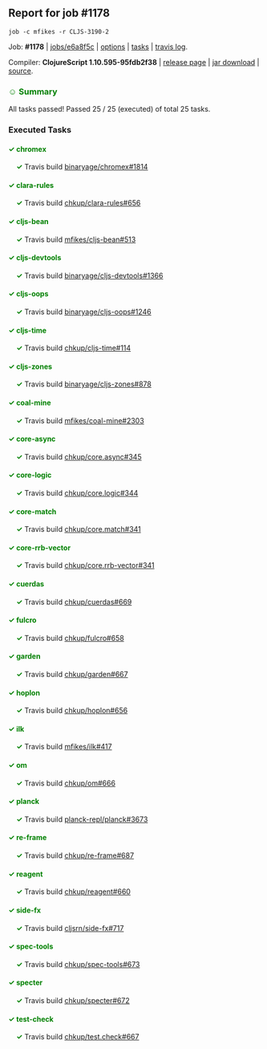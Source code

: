 ## Report for job #1178
```
job -c mfikes -r CLJS-3190-2
```


Job: **#1178** | [jobs/e6a8f5c](https://github.com/cljs-oss/canary/commit/e6a8f5c212bacf680c21c0a44c5ca7412d4e4d22) | [options](options.edn) | [tasks](tasks.edn) | [travis log](https://travis-ci.org/cljs-oss/canary/builds/613114823).

Compiler: **ClojureScript 1.10.595-95fdb2f38** | [release page](https://github.com/cljs-oss/canary/releases/tag/r1.10.595-95fdb2f38) | [jar download](https://github.com/cljs-oss/canary/releases/download/r1.10.595-95fdb2f38/clojurescript-1.10.595-95fdb2f38.jar) | [source](https://github.com/mfikes/clojurescript/commit/95fdb2f3826ca4bd8a08d2317d9dd0c97087d98d).

### <b style='color:green'>☺ Summary</b>

All tasks passed! Passed 25 / 25 (executed) of total 25 tasks.

### Executed Tasks

#### <b style='color:green'>&#x2713; chromex</b>
&nbsp;&nbsp;&nbsp;&nbsp;<b style='color:green'>&#x2713;</b> Travis build [binaryage/chromex#1814](https://travis-ci.org/binaryage/chromex/builds/613116356)<br>

#### <b style='color:green'>&#x2713; clara-rules</b>
&nbsp;&nbsp;&nbsp;&nbsp;<b style='color:green'>&#x2713;</b> Travis build [chkup/clara-rules#656](https://travis-ci.org/chkup/clara-rules/builds/613116382)<br>

#### <b style='color:green'>&#x2713; cljs-bean</b>
&nbsp;&nbsp;&nbsp;&nbsp;<b style='color:green'>&#x2713;</b> Travis build [mfikes/cljs-bean#513](https://travis-ci.org/mfikes/cljs-bean/builds/613116398)<br>

#### <b style='color:green'>&#x2713; cljs-devtools</b>
&nbsp;&nbsp;&nbsp;&nbsp;<b style='color:green'>&#x2713;</b> Travis build [binaryage/cljs-devtools#1366](https://travis-ci.org/binaryage/cljs-devtools/builds/613116400)<br>

#### <b style='color:green'>&#x2713; cljs-oops</b>
&nbsp;&nbsp;&nbsp;&nbsp;<b style='color:green'>&#x2713;</b> Travis build [binaryage/cljs-oops#1246](https://travis-ci.org/binaryage/cljs-oops/builds/613116404)<br>

#### <b style='color:green'>&#x2713; cljs-time</b>
&nbsp;&nbsp;&nbsp;&nbsp;<b style='color:green'>&#x2713;</b> Travis build [chkup/cljs-time#114](https://travis-ci.org/chkup/cljs-time/builds/613116412)<br>

#### <b style='color:green'>&#x2713; cljs-zones</b>
&nbsp;&nbsp;&nbsp;&nbsp;<b style='color:green'>&#x2713;</b> Travis build [binaryage/cljs-zones#878](https://travis-ci.org/binaryage/cljs-zones/builds/613116417)<br>

#### <b style='color:green'>&#x2713; coal-mine</b>
&nbsp;&nbsp;&nbsp;&nbsp;<b style='color:green'>&#x2713;</b> Travis build [mfikes/coal-mine#2303](https://travis-ci.org/mfikes/coal-mine/builds/613116421)<br>

#### <b style='color:green'>&#x2713; core-async</b>
&nbsp;&nbsp;&nbsp;&nbsp;<b style='color:green'>&#x2713;</b> Travis build [chkup/core.async#345](https://travis-ci.org/chkup/core.async/builds/613116434)<br>

#### <b style='color:green'>&#x2713; core-logic</b>
&nbsp;&nbsp;&nbsp;&nbsp;<b style='color:green'>&#x2713;</b> Travis build [chkup/core.logic#344](https://travis-ci.org/chkup/core.logic/builds/613116436)<br>

#### <b style='color:green'>&#x2713; core-match</b>
&nbsp;&nbsp;&nbsp;&nbsp;<b style='color:green'>&#x2713;</b> Travis build [chkup/core.match#341](https://travis-ci.org/chkup/core.match/builds/613116449)<br>

#### <b style='color:green'>&#x2713; core-rrb-vector</b>
&nbsp;&nbsp;&nbsp;&nbsp;<b style='color:green'>&#x2713;</b> Travis build [chkup/core.rrb-vector#341](https://travis-ci.org/chkup/core.rrb-vector/builds/613116451)<br>

#### <b style='color:green'>&#x2713; cuerdas</b>
&nbsp;&nbsp;&nbsp;&nbsp;<b style='color:green'>&#x2713;</b> Travis build [chkup/cuerdas#669](https://travis-ci.org/chkup/cuerdas/builds/613116457)<br>

#### <b style='color:green'>&#x2713; fulcro</b>
&nbsp;&nbsp;&nbsp;&nbsp;<b style='color:green'>&#x2713;</b> Travis build [chkup/fulcro#658](https://travis-ci.org/chkup/fulcro/builds/613116471)<br>

#### <b style='color:green'>&#x2713; garden</b>
&nbsp;&nbsp;&nbsp;&nbsp;<b style='color:green'>&#x2713;</b> Travis build [chkup/garden#667](https://travis-ci.org/chkup/garden/builds/613116528)<br>

#### <b style='color:green'>&#x2713; hoplon</b>
&nbsp;&nbsp;&nbsp;&nbsp;<b style='color:green'>&#x2713;</b> Travis build [chkup/hoplon#656](https://travis-ci.org/chkup/hoplon/builds/613116566)<br>

#### <b style='color:green'>&#x2713; ilk</b>
&nbsp;&nbsp;&nbsp;&nbsp;<b style='color:green'>&#x2713;</b> Travis build [mfikes/ilk#417](https://travis-ci.org/mfikes/ilk/builds/613116480)<br>

#### <b style='color:green'>&#x2713; om</b>
&nbsp;&nbsp;&nbsp;&nbsp;<b style='color:green'>&#x2713;</b> Travis build [chkup/om#666](https://travis-ci.org/chkup/om/builds/613116520)<br>

#### <b style='color:green'>&#x2713; planck</b>
&nbsp;&nbsp;&nbsp;&nbsp;<b style='color:green'>&#x2713;</b> Travis build [planck-repl/planck#3673](https://travis-ci.org/planck-repl/planck/builds/613116506)<br>

#### <b style='color:green'>&#x2713; re-frame</b>
&nbsp;&nbsp;&nbsp;&nbsp;<b style='color:green'>&#x2713;</b> Travis build [chkup/re-frame#687](https://travis-ci.org/chkup/re-frame/builds/613116490)<br>

#### <b style='color:green'>&#x2713; reagent</b>
&nbsp;&nbsp;&nbsp;&nbsp;<b style='color:green'>&#x2713;</b> Travis build [chkup/reagent#660](https://travis-ci.org/chkup/reagent/builds/613116510)<br>

#### <b style='color:green'>&#x2713; side-fx</b>
&nbsp;&nbsp;&nbsp;&nbsp;<b style='color:green'>&#x2713;</b> Travis build [cljsrn/side-fx#717](https://travis-ci.org/cljsrn/side-fx/builds/613116504)<br>

#### <b style='color:green'>&#x2713; spec-tools</b>
&nbsp;&nbsp;&nbsp;&nbsp;<b style='color:green'>&#x2713;</b> Travis build [chkup/spec-tools#673](https://travis-ci.org/chkup/spec-tools/builds/613116497)<br>

#### <b style='color:green'>&#x2713; specter</b>
&nbsp;&nbsp;&nbsp;&nbsp;<b style='color:green'>&#x2713;</b> Travis build [chkup/specter#672](https://travis-ci.org/chkup/specter/builds/613116516)<br>

#### <b style='color:green'>&#x2713; test-check</b>
&nbsp;&nbsp;&nbsp;&nbsp;<b style='color:green'>&#x2713;</b> Travis build [chkup/test.check#667](https://travis-ci.org/chkup/test.check/builds/613116508)<br>